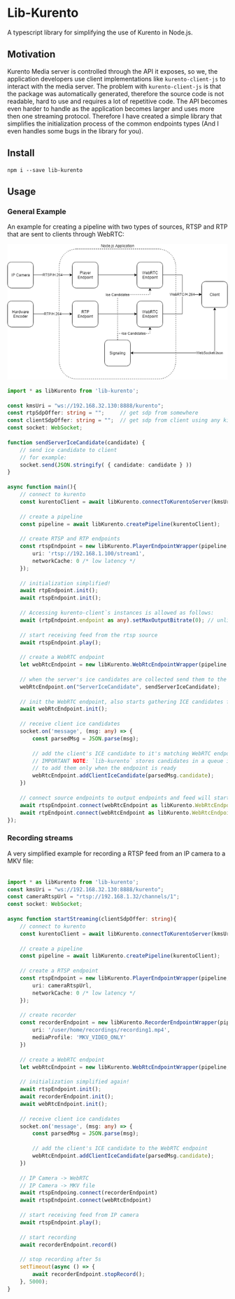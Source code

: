 # Lib-Kurento

A typescript library for simplifying the use of Kurento in Node.js.

## Motivation

Kurento Media server is controlled through the API it exposes, so we, the application developers use client implementations like `kurento-client-js` to interact with the media server.
The problem with `kurento-client-js` is that the package was automatically generated, therefore the source code is not readable, hard to use and requires a lot of repetitive code. The API becomes even harder to handle as the application becomes larger and uses more then one streaming protocol. Therefore I have created a simple library that simplifies the initialization process of the common endpoints types (And I even handles some bugs in the library for you).

## Install

```
npm i --save lib-kurento
```

## Usage

### General Example

An example for creating a pipeline with two types of sources, RTSP and RTP that are sent to clients through WebRTC:

![Example Design](https://raw.githubusercontent.com/givo/lib-kurento/master/example-design.png)

```typescript
import * as libKurento from 'lib-kurento';

const kmsUri = "ws://192.168.32.130:8888/kurento";
const rtpSdpOffer: string = "";     // get sdp from somewhere
const clientSdpOffer: string = "";  // get sdp from client using any kind of a signaling communication
const socket: WebSocket;

function sendServerIceCandidate(candidate) {
    // send ice candidate to client
    // for example:
    socket.send(JSON.stringify( { candidate: candidate } ))
}

async function main(){
    // connect to kurento
    const kurentoClient = await libKurento.connectToKurentoServer(kmsUri);

    // create a pipeline
    const pipeline = await libKurento.createPipeline(kurentoClient);

    // create RTSP and RTP endpoints
    const rtspEndpoint = new libKurento.PlayerEndpointWrapper(pipeline, {
        uri: 'rtsp://192.168.1.100/stream1',
        networkCache: 0 /* low latency */ 
    });

    // initialization simplified!
    await rtpEndpoint.init();
    await rtspEndpoint.init();

    // Accessing kurento-client`s instances is allowed as follows:
    await (rtpEndpoint.endpoint as any).setMaxOutputBitrate(0); // unlimited bitrate

    // start receiving feed from the rtsp source
    await rtspEndpoint.play();

    // create a WebRTC endpoint
    let webRtcEndpoint = new libKurento.WebRtcEndpointWrapper(pipeline, clientSdpOffer);

    // when the server's ice candidates are collected send them to the client
    webRtcEndpoint.on("ServerIceCandidate", sendServerIceCandidate);

    // init the WebRTC endpoint, also starts gathering ICE candidates from the media server instance
    await webRtcEndpoint.init();

    // receive client ice candidates
    socket.on('message', (msg: any) => {
        const parsedMsg = JSON.parse(msg);

        // add the client's ICE candidate to it's matching WebRTC endpoint
        // IMPORTANT NOTE: `lib-kurento` stores candidates in a queue in order
        // to add them only when the endpoint is ready
        webRtcEndpoint.addClientIceCandidate(parsedMsg.candidate);
    })
    
    // connect source endpoints to output endpoints and feed will start flowing to clients
    await rtspEndpoint.connect(webRtcEndpoint as libKurento.WebRtcEndpointWrapper);
    await rtpEndpoint.connect(webRtcEndpoint as libKurento.WebRtcEndpointWrapper);
});
```

### Recording streams

A very simplified example for recording a RTSP feed from an IP camera to a MKV file:

```typescript

import * as libKurento from 'lib-kurento';
const kmsUri = "ws://192.168.32.130:8888/kurento";
const cameraRtspUrl = "rtsp://192.168.1.32/channels/1";
const socket: WebSocket;

async function startStreaming(clientSdpOffer: string){
    // connect to kurento
    const kurentoClient = await libKurento.connectToKurentoServer(kmsUri);

    // create a pipeline
    const pipeline = await libKurento.createPipeline(kurentoClient);

    // create a RTSP endpoint
    const rtspEndpoint = new libKurento.PlayerEndpointWrapper(pipeline, { 
        uri: cameraRtspUrl,
        networkCache: 0 /* low latency */ 
    });
    
    // create recorder
    const recorderEndpoint = new libKurento.RecorderEndpointWrapper(pipeline, {
        uri: '/user/home/recordings/recording1.mp4',
        mediaProfile: 'MKV_VIDEO_ONLY'
    })

    // create a WebRTC endpoint
    let webRtcEndpoint = new libKurento.WebRtcEndpointWrapper(pipeline, clientSdpOffer);
    
    // initialization simplified again!
    await rtspEndpoint.init();
    await recorderEndpoint.init();
    await webRtcEndpoint.init();
    
    // receive client ice candidates
    socket.on('message', (msg: any) => {
        const parsedMsg = JSON.parse(msg);

        // add the client's ICE candidate to the WebRTC endpoint
        webRtcEndpoint.addClientIceCandidate(parsedMsg.candidate);
    })
   
    // IP Camera -> WebRTC
    // IP Camera -> MKV file
    await rtspEndpoing.connect(recorderEndpoint)
    await rtspEndpoint.connect(webRtcEndpoint)
    
    // start receiving feed from IP camera
    await rtspEndpoint.play();
    
    // start recording
    await recorderEndpoint.record()
    
    // stop recording after 5s
    setTimeout(async () => {
        await recorderEndpoint.stopRecord();
    }, 5000);
}
```
